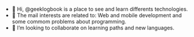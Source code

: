 - 👋 Hi, @geeklogbook is a place to see and learn differents technologies.
- 👀 The mail interests are related to: Web and mobile development and some commom problems about programming.
- 💞️ I’m looking to collaborate on learning paths and new languages.

<!--- 20220912 --->

